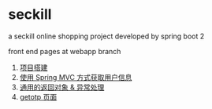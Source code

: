 # seckill

a seckill online shopping project developed by spring boot 2

front end pages at webapp branch

1. [项目搭建](https://www.cnblogs.com/victorbu/p/10538615.html)
1. [使用 Spring MVC 方式获取用户信息](https://www.cnblogs.com/victorbu/p/10544653.html)
1. [通用的返回对象 & 异常处理](https://www.cnblogs.com/victorbu/p/10545405.html)
1. [getotp 页面](https://www.cnblogs.com/victorbu/p/10547809.html)


